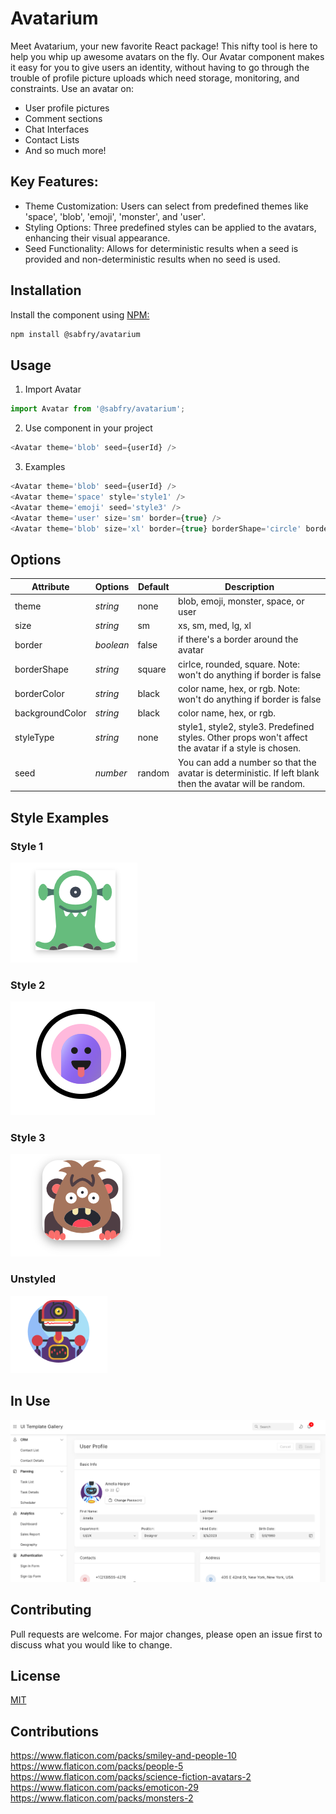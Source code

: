 # Avatarium

Meet Avatarium, your new favorite React package! This nifty tool is here to help you whip up awesome avatars on the fly. Our Avatar component makes it easy for you to give users an identity, without having to go through the trouble of profile picture uploads which need storage, monitoring, and constraints.  Use an avatar on:
* User profile pictures
* Comment sections
* Chat Interfaces
* Contact Lists
* And so much more!

## Key Features:
* Theme Customization: Users can select from predefined themes like 'space', 'blob', 'emoji', 'monster', and 'user'.
* Styling Options: Three predefined styles can be applied to the avatars, enhancing their visual appearance.
* Seed Functionality: Allows for deterministic results when a seed is provided and non-deterministic results when no seed is used.

## Installation

Install the component using [NPM:](https://www.npmjs.com/)

```bash
npm install @sabfry/avatarium
```

## Usage

1. Import Avatar
```javascript
import Avatar from '@sabfry/avatarium';
```

2. Use component in your project
```javascript
<Avatar theme='blob' seed={userId} />
```

3. Examples
```javascript
<Avatar theme='blob' seed={userId} />
<Avatar theme='space' style='style1' />
<Avatar theme='emoji' seed='style3' />
<Avatar theme='user' size='sm' border={true} />
<Avatar theme='blob' size='xl' border={true} borderShape='circle' borderColor='blue'/>
```

## Options

| Attribute  | Options  | Default  | Description  |   
|---|---|---|---|
|  theme | *string*   | none  | blob, emoji, monster, space, or user   |   
| size  | *string*  |  sm | xs, sm, med, lg, xl | 
|  border | *boolean*   | false  |  if there's a border around the avatar |   
|  borderShape |  *string* | square  | cirlce, rounded, square. Note: won't do anything if border is false  |  
|  borderColor | *string*  | black  | color name, hex, or rgb. Note: won't do anything if border is false  |  
|  backgroundColor | *string*  | black  | color name, hex, or rgb.  | 
|  styleType | *string*  | none  | style1, style2, style3.  Predefined styles.  Other props won't affect the avatar if a style is chosen.  |  
|  seed | *number*  | random  | You can add a number so that the avatar is deterministic.  If left blank then the avatar will be random.  |  

## Style Examples

### Style 1
![Style 1](assets/style1.png)

### Style 2
![Style 2](assets/style2.png)

### Style 3
![Style 3](assets/style3.png)

### Unstyled
![Unstyled](assets/unstyled.png)

## In Use
![Example](assets/example.png)

## Contributing

Pull requests are welcome. For major changes, please open an issue first
to discuss what you would like to change.


## License

[MIT](https://choosealicense.com/licenses/mit/)


## Contributions
https://www.flaticon.com/packs/smiley-and-people-10
https://www.flaticon.com/packs/people-5
https://www.flaticon.com/packs/science-fiction-avatars-2
https://www.flaticon.com/packs/emoticon-29
https://www.flaticon.com/packs/monsters-2


